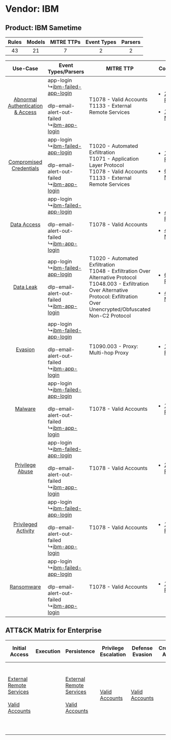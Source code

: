 Vendor: IBM
===========
Product: IBM Sametime
---------------------
| Rules | Models | MITRE TTPs | Event Types | Parsers |
|:-----:|:------:|:----------:|:-----------:|:-------:|
|  43   |   21   |     7      |      2      |    2    |

|    Use-Case    | Event Types/Parsers    | MITRE TTP    | Content    |
|:----:| ---- | ---- | ---- |
| [Abnormal Authentication & Access](../../../UseCases/uc_abnormal_authentication_&_access.md) |  app-login<br> ↳[ibm-failed-app-login](Ps/pC_ibmfailedapplogin.md)<br><br> dlp-email-alert-out-failed<br> ↳[ibm-app-login](Ps/pC_ibmapplogin.md)<br> | T1078 - Valid Accounts<br>T1133 - External Remote Services<br>    | [<ul><li>23 Rules</li></ul><ul><li>12 Models</li></ul>](RM/r_m_ibm_ibm_sametime_Abnormal_Authentication_&_Access.md) |
|          [Compromised Credentials](../../../UseCases/uc_compromised_credentials.md)          |  app-login<br> ↳[ibm-failed-app-login](Ps/pC_ibmfailedapplogin.md)<br><br> dlp-email-alert-out-failed<br> ↳[ibm-app-login](Ps/pC_ibmapplogin.md)<br> | T1020 - Automated Exfiltration<br>T1071 - Application Layer Protocol<br>T1078 - Valid Accounts<br>T1133 - External Remote Services<br>    | [<ul><li>10 Rules</li></ul><ul><li>6 Models</li></ul>](RM/r_m_ibm_ibm_sametime_Compromised_Credentials.md)    |
|    [Data Access](../../../UseCases/uc_data_access.md)    |  app-login<br> ↳[ibm-failed-app-login](Ps/pC_ibmfailedapplogin.md)<br><br> dlp-email-alert-out-failed<br> ↳[ibm-app-login](Ps/pC_ibmapplogin.md)<br> | T1078 - Valid Accounts<br>    | [<ul><li>4 Rules</li></ul><ul><li>4 Models</li></ul>](RM/r_m_ibm_ibm_sametime_Data_Access.md)    |
|    [Data Leak](../../../UseCases/uc_data_leak.md)    |  app-login<br> ↳[ibm-failed-app-login](Ps/pC_ibmfailedapplogin.md)<br><br> dlp-email-alert-out-failed<br> ↳[ibm-app-login](Ps/pC_ibmapplogin.md)<br> | T1020 - Automated Exfiltration<br>T1048 - Exfiltration Over Alternative Protocol<br>T1048.003 - Exfiltration Over Alternative Protocol: Exfiltration Over Unencrypted/Obfuscated Non-C2 Protocol<br> | [<ul><li>6 Rules</li></ul><ul><li>4 Models</li></ul>](RM/r_m_ibm_ibm_sametime_Data_Leak.md)    |
|    [Evasion](../../../UseCases/uc_evasion.md)    |  app-login<br> ↳[ibm-failed-app-login](Ps/pC_ibmfailedapplogin.md)<br><br> dlp-email-alert-out-failed<br> ↳[ibm-app-login](Ps/pC_ibmapplogin.md)<br> | T1090.003 - Proxy: Multi-hop Proxy<br>    | [<ul><li>1 Rules</li></ul>](RM/r_m_ibm_ibm_sametime_Evasion.md)    |
|    [Malware](../../../UseCases/uc_malware.md)    |  app-login<br> ↳[ibm-failed-app-login](Ps/pC_ibmfailedapplogin.md)<br><br> dlp-email-alert-out-failed<br> ↳[ibm-app-login](Ps/pC_ibmapplogin.md)<br> | T1078 - Valid Accounts<br>    | [<ul><li>1 Rules</li></ul>](RM/r_m_ibm_ibm_sametime_Malware.md)    |
|    [Privilege Abuse](../../../UseCases/uc_privilege_abuse.md)    |  app-login<br> ↳[ibm-failed-app-login](Ps/pC_ibmfailedapplogin.md)<br><br> dlp-email-alert-out-failed<br> ↳[ibm-app-login](Ps/pC_ibmapplogin.md)<br> | T1078 - Valid Accounts<br>    | [<ul><li>2 Rules</li></ul>](RM/r_m_ibm_ibm_sametime_Privilege_Abuse.md)    |
|    [Privileged Activity](../../../UseCases/uc_privileged_activity.md)    |  app-login<br> ↳[ibm-failed-app-login](Ps/pC_ibmfailedapplogin.md)<br><br> dlp-email-alert-out-failed<br> ↳[ibm-app-login](Ps/pC_ibmapplogin.md)<br> | T1078 - Valid Accounts<br>    | [<ul><li>1 Rules</li></ul>](RM/r_m_ibm_ibm_sametime_Privileged_Activity.md)    |
|    [Ransomware](../../../UseCases/uc_ransomware.md)    |  app-login<br> ↳[ibm-failed-app-login](Ps/pC_ibmfailedapplogin.md)<br><br> dlp-email-alert-out-failed<br> ↳[ibm-app-login](Ps/pC_ibmapplogin.md)<br> | T1078 - Valid Accounts<br>    | [<ul><li>1 Rules</li></ul>](RM/r_m_ibm_ibm_sametime_Ransomware.md)    |

ATT&CK Matrix for Enterprise
----------------------------
| Initial Access                                                                                                                                   | Execution | Persistence                                                                                                                                      | Privilege Escalation                                                | Defense Evasion                                                     | Credential Access | Discovery | Lateral Movement | Collection | Command and Control                                                                                                                                                                                                      | Exfiltration                                                                                                                                                                                                                                                                                                                    | Impact |
| ------------------------------------------------------------------------------------------------------------------------------------------------ | --------- | ------------------------------------------------------------------------------------------------------------------------------------------------ | ------------------------------------------------------------------- | ------------------------------------------------------------------- | ----------------- | --------- | ---------------- | ---------- | ------------------------------------------------------------------------------------------------------------------------------------------------------------------------------------------------------------------------ | ------------------------------------------------------------------------------------------------------------------------------------------------------------------------------------------------------------------------------------------------------------------------------------------------------------------------------- | ------ |
| [External Remote Services](https://attack.mitre.org/techniques/T1133)<br><br>[Valid Accounts](https://attack.mitre.org/techniques/T1078)<br><br> |           | [External Remote Services](https://attack.mitre.org/techniques/T1133)<br><br>[Valid Accounts](https://attack.mitre.org/techniques/T1078)<br><br> | [Valid Accounts](https://attack.mitre.org/techniques/T1078)<br><br> | [Valid Accounts](https://attack.mitre.org/techniques/T1078)<br><br> |                   |           |                  |            | [Proxy: Multi-hop Proxy](https://attack.mitre.org/techniques/T1090/003)<br><br>[Application Layer Protocol](https://attack.mitre.org/techniques/T1071)<br><br>[Proxy](https://attack.mitre.org/techniques/T1090)<br><br> | [Exfiltration Over Alternative Protocol](https://attack.mitre.org/techniques/T1048)<br><br>[Exfiltration Over Alternative Protocol: Exfiltration Over Unencrypted/Obfuscated Non-C2 Protocol](https://attack.mitre.org/techniques/T1048/003)<br><br>[Automated Exfiltration](https://attack.mitre.org/techniques/T1020)<br><br> |        |